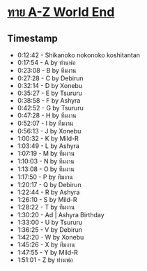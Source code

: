 # [ทาย A-Z World End](https://www.youtube.com/watch?v=nLRQoj8y-xA)

## Timestamp

- 0:12:42 - Shikanoko nokonoko koshitantan
- 0:17:54 - A by ท่านพ่อ
- 0:23:08 - B by ทีมงาน
- 0:27:28 - C by Debirun
- 0:32:14 - D by Xonebu
- 0:35:27 - E by Tsururu
- 0:38:58 - F by Ashyra
- 0:42:52 - G by Tsururu
- 0:47:28 - H by ทีมงาน
- 0:52:07 - I by ทีมงาน
- 0:56:13 - J by Xonebu
- 1:00:32 - K by Mild-R
- 1:03:49 - L by Ashyra
- 1:07:19 - M by ทีมงาน
- 1:10:03 - N by ทีมงาน
- 1:13:08 - O by ทีมงาน
- 1:17:50 - P by ทีมงาน
- 1:20:17 - Q by Debirun
- 1:22:44 - R by Ashyra
- 1:26:10 - S by Mild-R
- 1:28:22 - T by ทีมงาน
- 1:30:20 - Ad | Ashyra Birthday
- 1:33:00 - U by Tsururu
- 1:36:25 - V by Debirun
- 1:42:20 - W by Xonebu
- 1:45:26 - X by ทีมงาน
- 1:47:55 - Y by Mild-R
- 1:51:01 - Z by ท่านพ่อ
